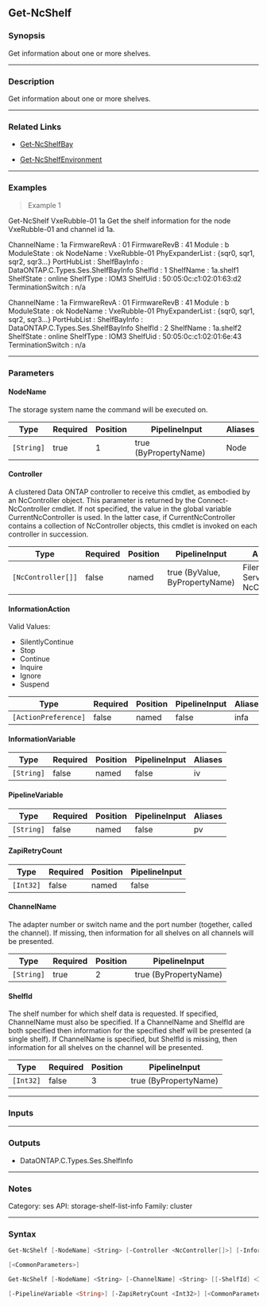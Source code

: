 Get-NcShelf
-----------

### Synopsis
Get information about one or more shelves.

---

### Description

Get information about one or more shelves.

---

### Related Links
* [Get-NcShelfBay](Get-NcShelfBay)

* [Get-NcShelfEnvironment](Get-NcShelfEnvironment)

---

### Examples
> Example 1

Get-NcShelf VxeRubble-01 1a
Get the shelf information for the node VxeRubble-01 and channel id 1a.

ChannelName       : 1a
FirmwareRevA      : 01
FirmwareRevB      : 41
Module            : b
ModuleState       : ok
NodeName          : VxeRubble-01
PhyExpanderList   : {sqr0, sqr1, sqr2, sqr3...}
PortHubList       :
ShelfBayInfo      : DataONTAP.C.Types.Ses.ShelfBayInfo
ShelfId           : 1
ShelfName         : 1a.shelf1
ShelfState        : online
ShelfType         : IOM3
ShelfUid          : 50:05:0c:c1:02:01:63:d2
TerminationSwitch : n/a

ChannelName       : 1a
FirmwareRevA      : 01
FirmwareRevB      : 41
Module            : b
ModuleState       : ok
NodeName          : VxeRubble-01
PhyExpanderList   : {sqr0, sqr1, sqr2, sqr3...}
PortHubList       :
ShelfBayInfo      : DataONTAP.C.Types.Ses.ShelfBayInfo
ShelfId           : 2
ShelfName         : 1a.shelf2
ShelfState        : online
ShelfType         : IOM3
ShelfUid          : 50:05:0c:c1:02:01:6e:43
TerminationSwitch : n/a

---

### Parameters
#### **NodeName**
The storage system name the command will be executed on.

|Type      |Required|Position|PipelineInput        |Aliases|
|----------|--------|--------|---------------------|-------|
|`[String]`|true    |1       |true (ByPropertyName)|Node   |

#### **Controller**
A clustered Data ONTAP controller to receive this cmdlet, as embodied by an NcController object.  This parameter is returned by the Connect-NcController cmdlet.  If not specified, the value in the global variable CurrentNcController is used.  In the latter case, if CurrentNcController contains a collection of NcController objects, this cmdlet is invoked on each controller in succession.

|Type              |Required|Position|PipelineInput                 |Aliases                          |
|------------------|--------|--------|------------------------------|---------------------------------|
|`[NcController[]]`|false   |named   |true (ByValue, ByPropertyName)|Filer<br/>Server<br/>NcController|

#### **InformationAction**

Valid Values:

* SilentlyContinue
* Stop
* Continue
* Inquire
* Ignore
* Suspend

|Type                |Required|Position|PipelineInput|Aliases|
|--------------------|--------|--------|-------------|-------|
|`[ActionPreference]`|false   |named   |false        |infa   |

#### **InformationVariable**

|Type      |Required|Position|PipelineInput|Aliases|
|----------|--------|--------|-------------|-------|
|`[String]`|false   |named   |false        |iv     |

#### **PipelineVariable**

|Type      |Required|Position|PipelineInput|Aliases|
|----------|--------|--------|-------------|-------|
|`[String]`|false   |named   |false        |pv     |

#### **ZapiRetryCount**

|Type     |Required|Position|PipelineInput|
|---------|--------|--------|-------------|
|`[Int32]`|false   |named   |false        |

#### **ChannelName**
The adapter number or switch name and the port number (together, called the channel). If missing, then information for all shelves on all channels will be presented.

|Type      |Required|Position|PipelineInput        |
|----------|--------|--------|---------------------|
|`[String]`|true    |2       |true (ByPropertyName)|

#### **ShelfId**
The shelf number for which shelf data is requested. If specified, ChannelName must also be specified. If a ChannelName and ShelfId are both specified then information for the specified shelf will be presented (a single shelf). If ChannelName is specified, but ShelfId is missing, then information for all shelves on the channel will be presented.

|Type     |Required|Position|PipelineInput        |
|---------|--------|--------|---------------------|
|`[Int32]`|false   |3       |true (ByPropertyName)|

---

### Inputs

---

### Outputs
* DataONTAP.C.Types.Ses.ShelfInfo

---

### Notes
Category: ses
API: storage-shelf-list-info
Family: cluster

---

### Syntax
```PowerShell
Get-NcShelf [-NodeName] <String> [-Controller <NcController[]>] [-InformationAction <ActionPreference>] [-InformationVariable <String>] [-PipelineVariable <String>] [-ZapiRetryCount <Int32>] 
```
```PowerShell
[<CommonParameters>]
```
```PowerShell
Get-NcShelf [-NodeName] <String> [-ChannelName] <String> [[-ShelfId] <Int32>] [-Controller <NcController[]>] [-InformationAction <ActionPreference>] [-InformationVariable <String>] 
```
```PowerShell
[-PipelineVariable <String>] [-ZapiRetryCount <Int32>] [<CommonParameters>]
```
